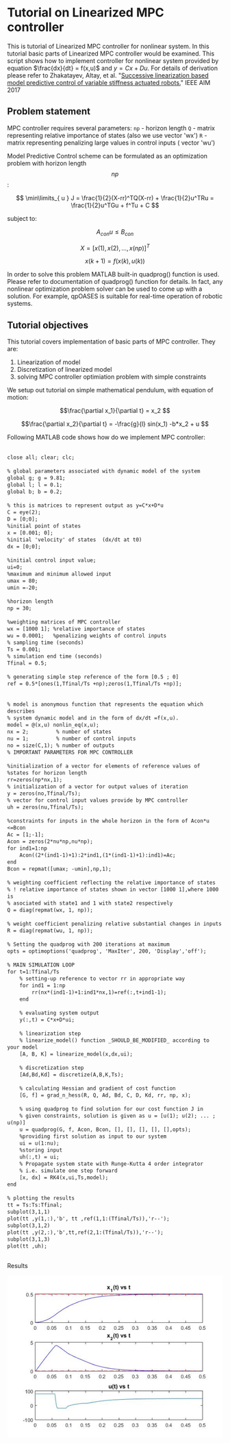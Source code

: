 <link rel="stylesheet" href="/lmpc-matlab/assets/scripts/styles/default.css">
<script src="/lmpc-matlab/assets/scripts/highlight.pack.js"></script>
<script>hljs.initHighlightingOnLoad();</script>

<script type="text/x-mathjax-config">
MathJax.Hub.Config({
  tex2jax: {inlineMath: [['$','$'], ['\\(','\\)']]}
});
</script>
<script type="text/javascript" async
  src="https://cdnjs.cloudflare.com/ajax/libs/mathjax/2.7.2/MathJax.js?config=TeX-MML-AM_CHTML">
</script>


# Tutorial on Linearized MPC controller

This is tutorial of Linearized MPC controller for nonlinear system. In this tutorial basic parts of Linearized MPC controller would be examined. This script shows how to implement controller for nonlinear system provided by equation $\frac{dx}{dt} = f(x,u)$ and $y=Cx+Du$. For details of derivation please refer to  Zhakatayev, Altay, et al. "[Successive linearization based model predictive control of variable stiffness actuated robots.](http://ieeexplore.ieee.org/document/8014275/)" IEEE AIM 2017

## Problem statement
MPC controller requires several parameters:
`np` - horizon length
`Q`  - matrix representing relative importance of states (also we use vector 'wx')
`R`  - matrix representing penalizing large values in control inputs ( vector 'wu')

Model Predictive Control scheme can be formulated as an optimization problem with horizon length $$np$$:
 
$$ \min\limits_{ u } J = \frac{1}{2}(X-rr)^TQ(X-rr) + \frac{1}{2}u^TRu = \frac{1}{2}u^TGu + f^Tu + C $$

subject to:

$$ A_{con} u \leq B_{con}$$ 

$$ X = [x(1),x(2),...,x(np)]^T $$

$$ x(k+1) = f(x(k),u(k))$$

In order to solve this problem MATLAB built-in quadprog() function is used. Please refer to documentation of quadprog() function for details.
In fact, any nonlinear optimization problem solver can be used to come up with a solution. For example, qpOASES is suitable for real-time operation of robotic systems.

## Tutorial objectives
This tutorial covers implementation of basic parts of MPC controller. They are:
1. Linearization of model 
2. Discretization of linearized model
3. solving MPC controller optimiation problem with simple constraints

We setup out tutorial on simple mathematical pendulum, with equation of motion:

$$\frac{\partial x_1}{\partial t} = x_2 $$ 

$$\frac{\partial x_2}{\partial t} = -\frac{g}{l} sin(x_1) -b*x_2 + u $$

Following MATLAB code shows how do we implement MPC controller:

<pre>
<code class="matlab">
close all; clear; clc;

% global parameters associated with dynamic model of the system 
global g; g = 9.81;  
global l; l = 0.1;  
global b; b = 0.2;  

% this is matrices to represent output as y=C*x+D*u
C = eye(2);
D = [0;0];
%initial point of states
x = [0.001; 0];
%initial 'velocity' of states  (dx/dt at t0)
dx = [0;0];

%initial control input value;
ui=0;
%maximum and minimum allowed input
umax = 80;
umin =-20;

%horizon length
np = 30;

%weighting matrices of MPC controller
wx = [1000 1]; %relative importance of states
wu = 0.0001;   %penalizing weights of control inputs
% sampling time (seconds)
Ts = 0.001;
% simulation end time (seconds)
Tfinal = 0.5;

% generating simple step reference of the form [0.5 ; 0] 
ref = 0.5*[ones(1,Tfinal/Ts +np);zeros(1,Tfinal/Ts +np)];


% model is anonymous function that represents the equation which describes 
% system dynamic model and in the form of dx/dt =f(x,u).
model = @(x,u) nonlin_eq(x,u); 
nx = 2;         % number of states
nu = 1;         % number of control inputs
no = size(C,1); % number of outputs 
% IMPORTANT PARAMETERS FOR MPC CONTROLLER

%initialization of a vector for elements of reference values of
%states for horizon length 
rr=zeros(np*nx,1);
% initialization of a vector for output values of iteration
y = zeros(no,Tfinal/Ts);
% vector for control input values provide by MPC controller
uh = zeros(nu,Tfinal/Ts);

%constraints for inputs in the whole horizon in the form of Acon*u <=Bcon
Ac = [1;-1];
Acon = zeros(2*nu*np,nu*np);
for ind1=1:np
    Acon((2*(ind1-1)+1):2*ind1,(1*(ind1-1)+1):ind1)=Ac;
end
Bcon = repmat([umax; -umin],np,1);

% weighting coefficient reflecting the relative importance of states  
% ! relative importance of states shown in vector [1000 1],where 1000 is
% asociated with state1 and 1 with state2 respectively
Q = diag(repmat(wx, 1, np)); 

% weight coefficient penalizing relative substantial changes in inputs 
R = diag(repmat(wu, 1, np));

% Setting the quadprog with 200 iterations at maximum
opts = optimoptions('quadprog', 'MaxIter', 200, 'Display','off');

% MAIN SIMULATION LOOP
for t=1:Tfinal/Ts
    % setting-up reference to vector rr in appropriate way
    for ind1 = 1:np
        rr(nx*(ind1-1)+1:ind1*nx,1)=ref(:,t+ind1-1);
    end
    
    % evaluating system output
    y(:,t) = C*x+D*ui;
    
    % linearization step
    % linearize_model() function _SHOULD_BE_MODIFIED_ according to your model
    [A, B, K] = linearize_model(x,dx,ui);
    
    % discretization step
    [Ad,Bd,Kd] = discretize(A,B,K,Ts);

    % calculating Hessian and gradient of cost function
    [G, f] = grad_n_hess(R, Q, Ad, Bd, C, D, Kd, rr, np, x);
    
    % using quadprog to find solution for our cost function J in
    % given constraints, solution is given as u = [u(1); u(2); ... ; u(np)]
    u = quadprog(G, f, Acon, Bcon, [], [], [], [], [],opts);
    %providing first solution as input to our system
    ui = u(1:nu);
    %storing input
    uh(:,t) = ui;
    % Propagate system state with Runge-Kutta 4 order integrator
    % i.e. simulate one step forward
    [x, dx] = RK4(x,ui,Ts,model);
end

% plotting the results
tt = Ts:Ts:Tfinal;
subplot(3,1,1)
plot(tt ,y(1,:),'b', tt ,ref(1,1:(Tfinal/Ts)),'r--');
subplot(3,1,2)
plot(tt ,y(2,:),'b',tt,ref(2,1:(Tfinal/Ts)),'r--');
subplot(3,1,3)
plot(tt ,uh);
</code>
</pre>

Results

![figure 1](figure1.jpg)
